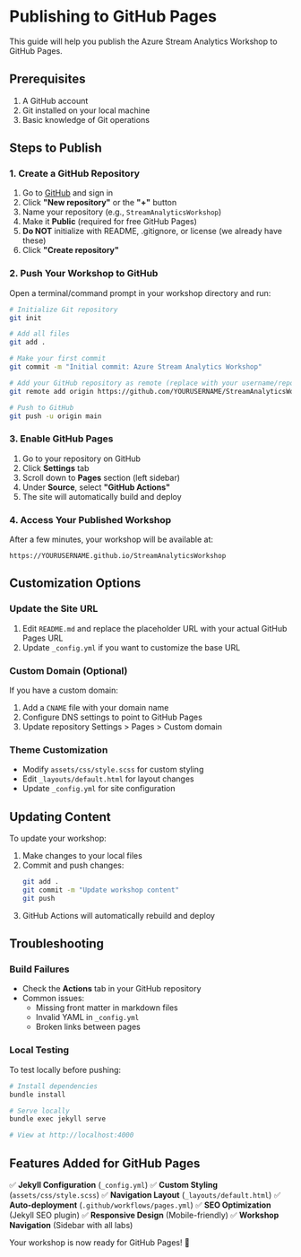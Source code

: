 # Publishing to GitHub Pages

This guide will help you publish the Azure Stream Analytics Workshop to GitHub Pages.

## Prerequisites

1. A GitHub account
2. Git installed on your local machine
3. Basic knowledge of Git operations

## Steps to Publish

### 1. Create a GitHub Repository

1. Go to [GitHub](https://github.com) and sign in
2. Click **"New repository"** or the **"+"** button
3. Name your repository (e.g., `StreamAnalyticsWorkshop`)
4. Make it **Public** (required for free GitHub Pages)
5. **Do NOT** initialize with README, .gitignore, or license (we already have these)
6. Click **"Create repository"**

### 2. Push Your Workshop to GitHub

Open a terminal/command prompt in your workshop directory and run:

```bash
# Initialize Git repository
git init

# Add all files
git add .

# Make your first commit
git commit -m "Initial commit: Azure Stream Analytics Workshop"

# Add your GitHub repository as remote (replace with your username/repo)
git remote add origin https://github.com/YOURUSERNAME/StreamAnalyticsWorkshop.git

# Push to GitHub
git push -u origin main
```

### 3. Enable GitHub Pages

1. Go to your repository on GitHub
2. Click **Settings** tab
3. Scroll down to **Pages** section (left sidebar)
4. Under **Source**, select **"GitHub Actions"**
5. The site will automatically build and deploy

### 4. Access Your Published Workshop

After a few minutes, your workshop will be available at:
```
https://YOURUSERNAME.github.io/StreamAnalyticsWorkshop
```

## Customization Options

### Update the Site URL
1. Edit `README.md` and replace the placeholder URL with your actual GitHub Pages URL
2. Update `_config.yml` if you want to customize the base URL

### Custom Domain (Optional)
If you have a custom domain:
1. Add a `CNAME` file with your domain name
2. Configure DNS settings to point to GitHub Pages
3. Update repository Settings > Pages > Custom domain

### Theme Customization
- Modify `assets/css/style.scss` for custom styling
- Edit `_layouts/default.html` for layout changes
- Update `_config.yml` for site configuration

## Updating Content

To update your workshop:
1. Make changes to your local files
2. Commit and push changes:
   ```bash
   git add .
   git commit -m "Update workshop content"
   git push
   ```
3. GitHub Actions will automatically rebuild and deploy

## Troubleshooting

### Build Failures
- Check the **Actions** tab in your GitHub repository
- Common issues:
  - Missing front matter in markdown files
  - Invalid YAML in `_config.yml`
  - Broken links between pages

### Local Testing
To test locally before pushing:
```bash
# Install dependencies
bundle install

# Serve locally
bundle exec jekyll serve

# View at http://localhost:4000
```

## Features Added for GitHub Pages

✅ **Jekyll Configuration** (`_config.yml`)
✅ **Custom Styling** (`assets/css/style.scss`)
✅ **Navigation Layout** (`_layouts/default.html`)
✅ **Auto-deployment** (`.github/workflows/pages.yml`)
✅ **SEO Optimization** (Jekyll SEO plugin)
✅ **Responsive Design** (Mobile-friendly)
✅ **Workshop Navigation** (Sidebar with all labs)

Your workshop is now ready for GitHub Pages! 🚀
